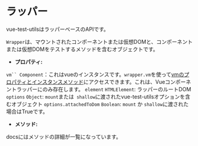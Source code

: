 # ラッパー

vue-test-utilsはラッパーベースのAPIです。
 
`Wrapper`は、マウントされたコンポーネントまたは仮想DOMと、コンポーネントまたは仮想DOMをテストするメソッドを含むオブジェクトです。

- **プロパティ:**

`vm`` Component`：これはvueのインスタンスです。`wrapper.vm`を使って[vmのプロパティとインスタンスメソッド](https://vuejs.org/v2/api/#Instance-Properties)にアクセスできます。これは、Vueコンポーネントラッパーにのみ存在します。
`element` `HTMLElement`: ラッパーのルートDOM
`options` `Object`: `mount`または` shallow`に渡されたvue-test-utilsオプションを含むオブジェクト
`options.attachedToDom` `Boolean`: `mount` か `shallow`に渡された場合はTrueです。

- **メソッド:**

docsにはメソッドの詳細が一覧になっています。
